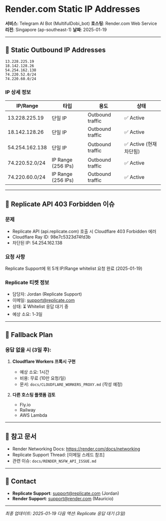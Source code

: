 # Render.com Static IP Addresses

**서비스**: Telegram AI Bot (MultifulDobi_bot)
**호스팅**: Render.com Web Service
**리전**: Singapore (ap-southeast-1)
**날짜**: 2025-01-19

---

## 📍 Static Outbound IP Addresses

```
13.228.225.19
18.142.128.26
54.254.162.138
74.220.52.0/24
74.220.60.0/24
```

### IP 상세 정보

| IP/Range | 타입 | 용도 | 상태 |
|----------|------|------|------|
| 13.228.225.19 | 단일 IP | Outbound traffic | ✅ Active |
| 18.142.128.26 | 단일 IP | Outbound traffic | ✅ Active |
| 54.254.162.138 | 단일 IP | Outbound traffic | ✅ Active (현재 차단됨) |
| 74.220.52.0/24 | IP Range (256 IPs) | Outbound traffic | ✅ Active |
| 74.220.60.0/24 | IP Range (256 IPs) | Outbound traffic | ✅ Active |

---

## 🚨 Replicate API 403 Forbidden 이슈

### 문제
- Replicate API (api.replicate.com) 호출 시 Cloudflare 403 Forbidden 에러
- Cloudflare Ray ID: 98e7c5323d74fd3b
- 차단된 IP: 54.254.162.138

### 요청 사항
Replicate Support에 위 5개 IP/Range whitelist 요청 완료 (2025-01-19)

### Replicate 티켓 정보
- 담당자: Jordan (Replicate Support)
- 이메일: support@replicate.com
- 상태: ⏳ Whitelist 응답 대기 중
- 예상 소요: 1-3일

---

## 🔄 Fallback Plan

### 응답 없을 시 (3일 후):
1. **Cloudflare Workers 프록시 구현**
   - 예상 소요: 1시간
   - 비용: 무료 (10만 요청/일)
   - 문서: `docs/CLOUDFLARE_WORKERS_PROXY.md` (작성 예정)

2. **다른 호스팅 플랫폼 검토**
   - Fly.io
   - Railway
   - AWS Lambda

---

## 📝 참고 문서

- Render Networking Docs: https://render.com/docs/networking
- Replicate Support Thread: [이메일 스레드 참조]
- 관련 이슈: `docs/RENDER_NSFW_API_ISSUE.md`

---

## 📧 Contact

- **Replicate Support**: support@replicate.com (Jordan)
- **Render Support**: support@render.com (Mauricio)

---

*최종 업데이트: 2025-01-19*
*다음 액션: Replicate 응답 대기 (3일)*
